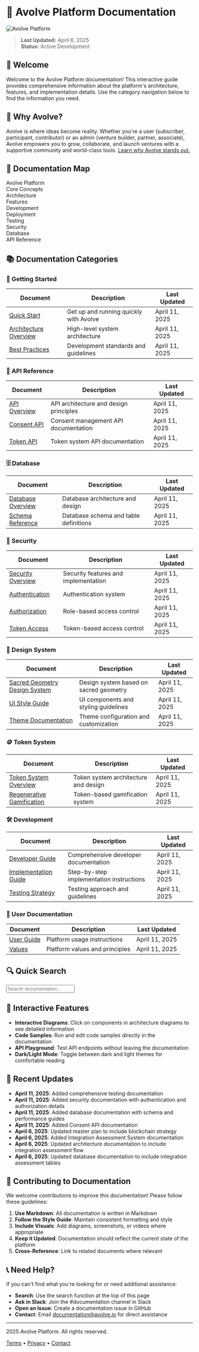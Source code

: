 # 🚀 Avolve Platform Documentation

![Avolve Platform](https://via.placeholder.com/1200x300/8B5CF6/FFFFFF?text=Avolve+Platform+Documentation)

> **Last Updated:** April 6, 2025  
> **Status:** Active Development

## 👋 Welcome

Welcome to the Avolve Platform documentation! This interactive guide provides comprehensive information about the platform's architecture, features, and implementation details. Use the category navigation below to find the information you need.

## 🌟 Why Avolve?

Avolve is where ideas become reality. Whether you're a user (subscriber, participant, contributor) or an admin (venture builder, partner, associate), Avolve empowers you to grow, collaborate, and launch ventures with a supportive community and world-class tools. [Learn why Avolve stands out.](./why-avolve.md)

## 🧭 Documentation Map

<div class="doc-map">
  <div class="map-node primary">Avolve Platform</div>
  <div class="map-connections">
    <div class="map-node secondary">Core Concepts</div>
    <div class="map-node secondary">Architecture</div>
    <div class="map-node secondary">Features</div>
    <div class="map-node secondary">Development</div>
    <div class="map-node secondary">Deployment</div>
    <div class="map-node secondary">Testing</div>
    <div class="map-node secondary">Security</div>
    <div class="map-node secondary">Database</div>
    <div class="map-node secondary">API Reference</div>
  </div>
</div>

## 📚 Documentation Categories

### 🎯 Getting Started

| Document                                   | Description                            | Last Updated   |
| ------------------------------------------ | -------------------------------------- | -------------- |
| [Quick Start](./quick-start.md)            | Get up and running quickly with Avolve | April 11, 2025 |
| [Architecture Overview](./architecture.md) | High-level system architecture         | April 11, 2025 |
| [Best Practices](./best-practices.md)      | Development standards and guidelines   | April 11, 2025 |

### 🔌 API Reference

| Document                        | Description                            | Last Updated   |
| ------------------------------- | -------------------------------------- | -------------- |
| [API Overview](./api/README.md) | API architecture and design principles | April 11, 2025 |
| [Consent API](./api/consent.md) | Consent management API documentation   | April 11, 2025 |
| [Token API](./api/token.md)     | Token system API documentation         | April 11, 2025 |

### 🗄️ Database

| Document                                  | Description                           | Last Updated   |
| ----------------------------------------- | ------------------------------------- | -------------- |
| [Database Overview](./database/README.md) | Database architecture and design      | April 11, 2025 |
| [Schema Reference](./database/schema.md)  | Database schema and table definitions | April 11, 2025 |

### 🔐 Security

| Document                                       | Description                          | Last Updated   |
| ---------------------------------------------- | ------------------------------------ | -------------- |
| [Security Overview](./security/README.md)      | Security features and implementation | April 11, 2025 |
| [Authentication](./security/authentication.md) | Authentication system                | April 11, 2025 |
| [Authorization](./security/rbac.md)            | Role-based access control            | April 11, 2025 |
| [Token Access](./security/token-access.md)     | Token-based access control           | April 11, 2025 |

### 🎨 Design System

| Document                                                            | Description                            | Last Updated   |
| ------------------------------------------------------------------- | -------------------------------------- | -------------- |
| [Sacred Geometry Design System](./sacred-geometry-design-system.md) | Design system based on sacred geometry | April 11, 2025 |
| [UI Style Guide](./ui/style-guide.md)                               | UI components and styling guidelines   | April 11, 2025 |
| [Theme Documentation](./avolve-theme.md)                            | Theme configuration and customization  | April 11, 2025 |

### 🪙 Token System

| Document                                                    | Description                          | Last Updated   |
| ----------------------------------------------------------- | ------------------------------------ | -------------- |
| [Token System Overview](./token-system.md)                  | Token system architecture and design | April 11, 2025 |
| [Regenerative Gamification](./regenerative-gamification.md) | Token-based gamification system      | April 11, 2025 |

### 🛠️ Development

| Document                                           | Description                              | Last Updated   |
| -------------------------------------------------- | ---------------------------------------- | -------------- |
| [Developer Guide](./guides/developer-guide.md)     | Comprehensive developer documentation    | April 11, 2025 |
| [Implementation Guide](./guides/implementation.md) | Step-by-step implementation instructions | April 11, 2025 |
| [Testing Strategy](./testing/README.md)            | Testing approach and guidelines          | April 11, 2025 |

### 📖 User Documentation

| Document                             | Description                    | Last Updated   |
| ------------------------------------ | ------------------------------ | -------------- |
| [User Guide](./guides/user-guide.md) | Platform usage instructions    | April 11, 2025 |
| [Values](./values.md)                | Platform values and principles | April 11, 2025 |

## 🔍 Quick Search

<div class="search-container">
  <input type="text" id="doc-search" placeholder="Search documentation..." />
  <div id="search-results"></div>
</div>

## 📱 Interactive Features

- **Interactive Diagrams**: Click on components in architecture diagrams to see detailed information
- **Code Samples**: Run and edit code samples directly in the documentation
- **API Playground**: Test API endpoints without leaving the documentation
- **Dark/Light Mode**: Toggle between dark and light themes for comfortable reading

## 🔄 Recent Updates

- **April 11, 2025**: Added comprehensive testing documentation
- **April 11, 2025**: Added security documentation with authentication and authorization details
- **April 11, 2025**: Added database documentation with schema and performance guides
- **April 11, 2025**: Added Consent API documentation
- **April 6, 2025**: Updated master plan to include blockchain strategy
- **April 6, 2025**: Added Integration Assessment System documentation
- **April 6, 2025**: Updated architecture documentation to include integration assessment flow
- **April 6, 2025**: Updated database documentation to include integration assessment tables

## 🤝 Contributing to Documentation

We welcome contributions to improve this documentation! Please follow these guidelines:

1. **Use Markdown**: All documentation is written in Markdown
2. **Follow the Style Guide**: Maintain consistent formatting and style
3. **Include Visuals**: Add diagrams, screenshots, or videos where appropriate
4. **Keep it Updated**: Documentation should reflect the current state of the platform
5. **Cross-Reference**: Link to related documents where relevant

## 📞 Need Help?

If you can't find what you're looking for or need additional assistance:

- **Search**: Use the search function at the top of this page
- **Ask in Slack**: Join the #documentation channel in Slack
- **Open an Issue**: Create a documentation issue in GitHub
- **Contact**: Email documentation@avolve.io for direct assistance

---

<div class="footer">
  <p> 2025 Avolve Platform. All rights reserved.</p>
  <p>
    <a href="https://avolve.io/terms">Terms</a> •
    <a href="https://avolve.io/privacy">Privacy</a> •
    <a href="https://avolve.io/contact">Contact</a>
  </p>
</div>

<script>
  // This would be replaced with actual implementation in a real environment
  document.addEventListener('DOMContentLoaded', function() {
    console.log('Documentation interactive features initialized');
    // Initialize search functionality
    // Initialize interactive diagrams
    // Initialize dark/light mode toggle
  });
</script>
